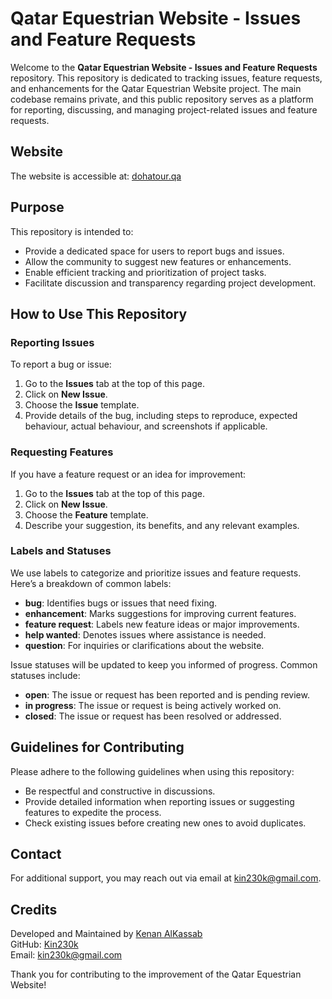 # Qatar Equestrian Website - Issues and Feature Requests

Welcome to the **Qatar Equestrian Website - Issues and Feature Requests** repository. This repository is dedicated to tracking issues, feature requests, and enhancements for the Qatar Equestrian Website project. The main codebase remains private, and this public repository serves as a platform for reporting, discussing, and managing project-related issues and feature requests.

## Website
The website is accessible at: [dohatour.qa](https://qatar-equestrian-website.web.app/)

## Purpose
This repository is intended to:
- Provide a dedicated space for users to report bugs and issues.
- Allow the community to suggest new features or enhancements.
- Enable efficient tracking and prioritization of project tasks.
- Facilitate discussion and transparency regarding project development.

## How to Use This Repository

### Reporting Issues
To report a bug or issue:
1. Go to the **Issues** tab at the top of this page.
2. Click on **New Issue**.
3. Choose the **Issue** template.
4. Provide details of the bug, including steps to reproduce, expected behaviour, actual behaviour, and screenshots if applicable.

### Requesting Features
If you have a feature request or an idea for improvement:
1. Go to the **Issues** tab at the top of this page.
2. Click on **New Issue**.
3. Choose the **Feature** template.
4. Describe your suggestion, its benefits, and any relevant examples.

### Labels and Statuses
We use labels to categorize and prioritize issues and feature requests. Here’s a breakdown of common labels:
- **bug**: Identifies bugs or issues that need fixing.
- **enhancement**: Marks suggestions for improving current features.
- **feature request**: Labels new feature ideas or major improvements.
- **help wanted**: Denotes issues where assistance is needed.
- **question**: For inquiries or clarifications about the website.

Issue statuses will be updated to keep you informed of progress. Common statuses include:
- **open**: The issue or request has been reported and is pending review.
- **in progress**: The issue or request is being actively worked on.
- **closed**: The issue or request has been resolved or addressed.

## Guidelines for Contributing
Please adhere to the following guidelines when using this repository:
- Be respectful and constructive in discussions.
- Provide detailed information when reporting issues or suggesting features to expedite the process.
- Check existing issues before creating new ones to avoid duplicates.

## Contact
For additional support, you may reach out via email at [kin230k@gmail.com](mailto:kin230k@gmail.com).

## Credits
Developed and Maintained by [Kenan AlKassab](https://github.com/Kin230k)  
GitHub: [Kin230k](https://github.com/Kin230k)  
Email: [kin230k@gmail.com](mailto:kin230k@gmail.com)

Thank you for contributing to the improvement of the Qatar Equestrian Website!
